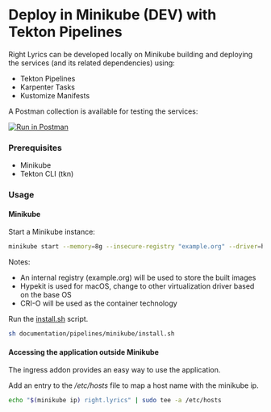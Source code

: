 # Deploy in Minikube (DEV) with Tekton Pipelines

Right Lyrics can be developed locally on Minikube building and deploying the services (and its related dependencies) using:

* Tekton Pipelines
* Karpenter Tasks
* Kustomize Manifests

A Postman collection is available for testing the services:

[![Run in Postman](https://run.pstmn.io/button.svg)](https://app.getpostman.com/run-collection/c9b134cf391caba635d7)

### Prerequisites

* Minikube
* Tekton CLI (tkn)

### Usage

#### Minikube

Start a Minikube instance:

```bash
minikube start --memory=8g --insecure-registry "example.org" --driver=hyperkit --container-runtime=cri-o
```

Notes:

* An internal registry (example.org) will be used to store the built images
* Hypekit is used for macOS, change to other virtualization driver based on the base OS
* CRI-O will be used as the container technology



Run the [install.sh](install.sh) script.

```bash
sh documentation/pipelines/minikube/install.sh
```

#### Accessing the application outside Minikube

The ingress addon provides an easy way to use the application. 

Add an entry to the */etc/hosts* file to map a host name with the minikube ip.

```bash  
echo "$(minikube ip) right.lyrics" | sudo tee -a /etc/hosts
```